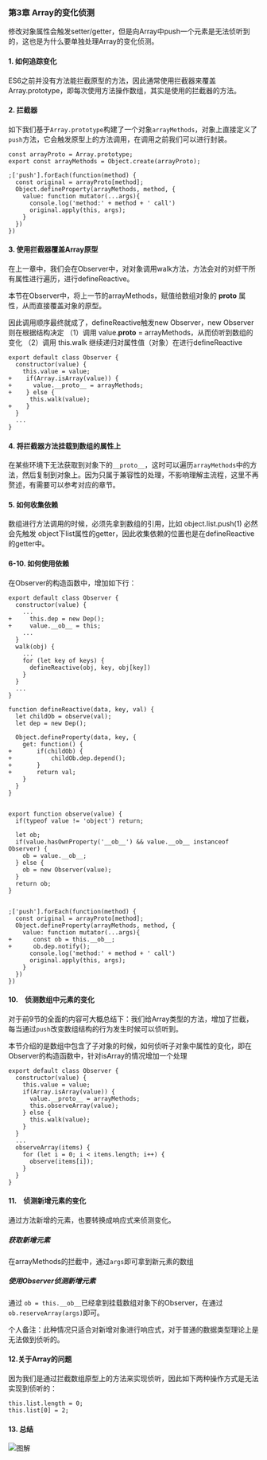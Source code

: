 ### 第3章 Array的变化侦测

修改对象属性会触发setter/getter，但是向Array中push一个元素是无法侦听到的，这也是为什么要单独处理Array的变化侦测。

#### 1. 如何追踪变化

ES6之前并没有方法能拦截原型的方法，因此通常使用拦截器来覆盖Array.prototype，即每次使用方法操作数组，其实是使用的拦截器的方法。

#### 2. 拦截器

如下我们基于`Array.prototype`构建了一个对象`arrayMethods`，对象上直接定义了`push`方法，它会触发原型上的方法调用，在调用之前我们可以进行封装。

```
const arrayProto = Array.prototype;
export const arrayMethods = Object.create(arrayProto);

;['push'].forEach(function(method) {
  const original = arrayProto[method];
  Object.defineProperty(arrayMethods, method, {
    value: function mutator(...args){
      console.log('method:' + method + ' call')
      original.apply(this, args);
    }
  })
})
```

#### 3. 使用拦截器覆盖Array原型

在上一章中，我们会在Observer中，对对象调用walk方法，方法会对的对虾干所有属性进行遍历，进行defineReactive。

本节在Observer中，将上一节的arrayMethods，赋值给数组对象的 __proto__ 属性，从而直接覆盖对象的原型。

因此调用顺序最终就成了，defineReactive触发new Observer，new Observer则在根据结构决定
（1）调用 value.__proto__ = arrayMethods，从而侦听到数组的变化
（2）调用 this.walk 继续递归对属性值（对象）在进行defineReactive

```
export default class Observer {
  constructor(value) {
    this.value = value;
+    if(Array.isArray(value)) {
+      value.__proto__ = arrayMethods;      
+    } else {
      this.walk(value);
+    }
  }
  ...
}
```

#### 4. 将拦截器方法挂载到数组的属性上

在某些环境下无法获取到对象下的`__proto__`，这时可以遍历`arrayMethods`中的方法，然后复制到对象上。因为只属于兼容性的处理，不影响理解主流程，这里不再赘述，有需要可以参考对应的章节。

#### 5. 如何收集依赖

数组进行方法调用的时候，必须先拿到数组的引用，比如 object.list.push(1) 必然会先触发 object下list属性的getter，因此收集依赖的位置也是在defineReactive的getter中。


#### 6-10. 如何使用依赖

在Observer的构造函数中，增加如下行：

```
export default class Observer {
  constructor(value) {
    ...
+     this.dep = new Dep();
+     value.__ob__ = this;
    ...
  }
  walk(obj) {
    ...
    for (let key of keys) {
      defineReactive(obj, key, obj[key]) 
    }
  }
  ...
}

function defineReactive(data, key, val) {
  let childOb = observe(val);
  let dep = new Dep();

  Object.defineProperty(data, key, {
  	get: function() {
+  		if(childOb) {
+  			childOb.dep.depend();
+  		}
+  		return val;
  	}
  }
}


export function observe(value) {
  if(typeof value != 'object') return;

  let ob;
  if(value.hasOwnProperty('__ob__') && value.__ob__ instanceof Observer) {
    ob = value.__ob__;
  } else {
    ob = new Observer(value);
  }
  return ob;
}


;['push'].forEach(function(method) {
  const original = arrayProto[method];
  Object.defineProperty(arrayMethods, method, {
    value: function mutator(...args){
+      const ob = this.__ob__;
+      ob.dep.notify();
      console.log('method:' + method + ' call')
      original.apply(this, args);
    }
  })
})

```

#### 10.　侦测数组中元素的变化

对于前9节的全面的内容可大概总结下：我们给Array类型的方法，增加了拦截，每当通过`push`改变数组结构的行为发生时候可以侦听到。

本节介绍的是数组中包含了子对象的时候，如何侦听子对象中属性的变化，即在Observer的构造函数中，针对isArray的情况增加一个处理

```
export default class Observer {
  constructor(value) {
    this.value = value;
    if(Array.isArray(value)) {
      value.__proto__ = arrayMethods;      
      this.observeArray(value);
    } else {
      this.walk(value);
    }
  }
  ...
  observeArray(items) {
	for (let i = 0; i < items.length; i++) {
      observe(items[i]);
    }
  }
}
```

#### 11.　侦测新增元素的变化

通过方法新增的元素，也要转换成响应式来侦测变化。


##### 获取新增元素

在arrayMethods的拦截中，通过`args`即可拿到新元素的数组


##### 使用Observer侦测新增元素

通过 `ob = this.__ob__`已经拿到挂载数组对象下的Observer，在通过`ob.reserveArray(args)`即可。

个人备注：此种情况只适合对新增对象进行响应式，对于普通的数据类型理论上是无法做到侦听的。

#### 12.关于Array的问题

因为我们是通过拦截数组原型上的方法来实现侦听，因此如下两种操作方式是无法实现到侦听的：

```
this.list.length = 0;
this.list[0] = 2;
```

#### 13. 总结

![图解](https://kaizen-notes.oss-cn-beijing.aliyuncs.com/chapter3-graphic.jpeg)


